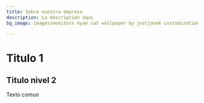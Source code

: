 ```yaml
---
title: Sobre nuestra empresa
description: La descripción aqui
bg_image: images/monitors nyan cat wallpaper by justjanek customization wallpaper.png

---
```

# Titulo 1

## Titulo nivel 2

Texto comun